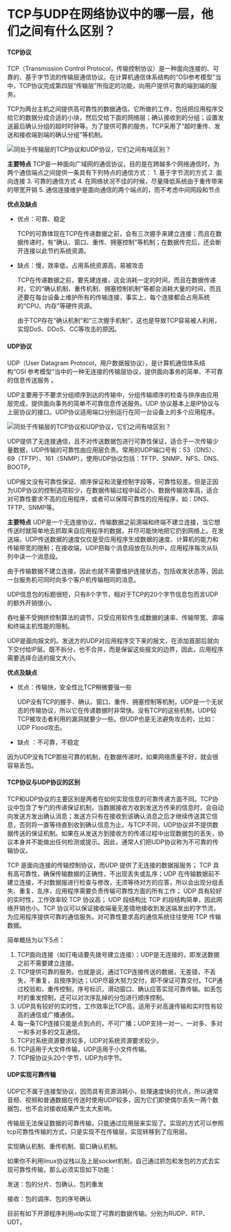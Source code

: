 # TCP与UDP在网络协议中的哪一层，他们之间有什么区别？

####  TCP协议
TCP（Transmission Control Protocol，传输控制协议）是一种面向连接的、可靠的、基于字节流的传输层通信协议。在计算机通信体系结构的“OSI参考模型”当中，TCP协议完成第四层“传输层”所指定的功能，向用户提供可靠的端到端的服务。

TCP为两台主机之间提供高可靠性的数据通信。它所做的工作，包括把应用程序交给它的数据分成合适的小块，然后交给下面的网络层；确认接收到的分组；设置发送最后确认分组的超时时钟等。为了提供可靠的服务，TCP采用了“超时重传、发送和接收端到端的确认分组”等机制。

![同处于传输层的TCP协议和UDP协议，它们之间有啥区别？](http://cache.yisu.com/upload/admin/customer_case_img/2019-12-05/1575543194.jpg)

**主要特点**
TCP是一种面向广域网的通信协议，目的是在跨越多个网络通信时，为两个通信端点之间提供一条具有下列特点的通信方式：
	1. 基于字节流的方式
	2. 面向连接
	3. 可靠的通信方式
	4. 在网络状况不佳的时候，尽量降低系统由于重传带来的带宽开销
	5. 通信连接维护是面向通信的两个端点的，而不考虑中间网段和节点

**优点及缺点**
- 优点：可靠、稳定

  TCP的可靠体现在TCP在传递数据之前，会有三次握手来建立连接；而且在数据传递时，有“确认、窗口、重传、拥塞控制”等机制；在数据传完后，还会断开连接以此节约系统资源。

- 缺点：慢，效率低，占用系统资源高，易被攻击

  TCP在传递数据之前，要先建连接，这会消耗一定的时间，而且在数据传递时，它的“确认机制、重传机制、拥塞控制机制”等都会消耗大量的时间，而且还要在每台设备上维护所有的传输连接，事实上，每个连接都会占用系统的“CPU、内存”等硬件资源。

  由于TCP存在“确认机制”和“三次握手机制”，这也是导致TCP容易被人利用，实现DoS、DDoS、CC等攻击的原因。

#### UDP协议
UDP（User Datagram Protocol，用户数据报协议），是计算机通信体系结构“OSI 参考模型”当中的一种无连接的传输层协议，提供面向事务的简单、不可靠的信息传送服务 。

UDP主要用于不要求分组顺序到达的传输中，分组传输顺序的检查与排序由应用层完成，提供面向事务的简单不可靠信息传送服务。UDP 协议基本上是IP协议与上层协议的接口。UDP协议适用端口分别运行在同一台设备上的多个应用程序。

![同处于传输层的TCP协议和UDP协议，它们之间有啥区别？](http://cache.yisu.com/upload/admin/customer_case_img/2019-12-05/1575543257.jpg)

UDP提供了无连接通信，且不对传送数据包进行可靠性保证，适合于一次传输少量数据，UDP传输的可靠性由应用层负责。常用的UDP端口号有：53（DNS）、69（TFTP）、161（SNMP），使用UDP协议包括：TFTP、SNMP、NFS、DNS、BOOTP。

UDP报文没有可靠性保证、顺序保证和流量控制字段等，可靠性较差。但是正因为UDP协议的控制选项较少，在数据传输过程中延迟小、数据传输效率高，适合对可靠性要求不高的应用程序，或者可以保障可靠性的应用程序，如：DNS、TFTP、SNMP等。

**主要特点**
UDP是一个无连接协议，传输数据之前源端和终端不建立连接，当它想传送时就简单地去抓取来自应用程序的数据，并尽可能快地把它扔到网络上。在发送端，UDP传送数据的速度仅仅是受应用程序生成数据的速度、计算机的能力和传输带宽的限制；在接收端，UDP把每个消息段放在队列中，应用程序每次从队列中读一个消息段。

由于传输数据不建立连接，因此也就不需要维护连接状态，包括收发状态等，因此一台服务机可同时向多个客户机传输相同的消息。

UDP信息包的标题很短，只有8个字节，相对于TCP的20个字节信息包而言UDP的额外开销很小。

吞吐量不受拥挤控制算法的调节，只受应用软件生成数据的速率、传输带宽、源端和终端主机性能的限制。

UDP是面向报文的。发送方的UDP对应用程序交下来的报文，在添加首部后就向下交付给IP层。既不拆分，也不合并，而是保留这些报文的边界，因此，应用程序需要选择合适的报文大小。

**优点及缺点**
- 优点：传输快，安全性比TCP稍微要强一些

  UDP没有TCP的握手、确认、窗口、重传、拥塞控制等机制，UDP是一个无状态的传输协议，所以它在传递数据时非常快。没有TCP的这些机制，UDP较TCP被攻击者利用的漏洞就要少一些。但UDP也是无法避免攻击的，比如：UDP Flood攻击。

- 缺点 ：不可靠，不稳定
  

因为UDP没有TCP那些可靠的机制，在数据传递时，如果网络质量不好，就会很容易丢包。


#### TCP协议与UDP协议的区别

TCP和UDP协议的主要区别是两者在如何实现信息的可靠传递方面不同。TCP协议中包含了专门的传递保证机制，当数据接收方收到发送方传来的信息时，会自动向发送方发出确认消息；发送方只有在接收到该确认消息之后才继续传送其它信息，否则将一直等待直到收到确认信息为止。与TCP不同，UDP协议并不提供数据传送的保证机制。如果在从发送方到接收方的传递过程中出现数据包的丢失，协议本身并不能做出任何检测或提示。因此，通常人们把UDP协议称为不可靠的传输协议。

TCP 是面向连接的传输控制协议，而UDP 提供了无连接的数据报服务；
TCP 具有高可靠性，确保传输数据的正确性，不出现丢失或乱序；UDP 在传输数据前不建立连接，不对数据报进行检查与修改，无须等待对方的应答，所以会出现分组丢失、重复、乱序，应用程序需要负责传输可靠性方面的所有工作；
UDP 具有较好的实时性，工作效率较 TCP 协议高；
UDP 段结构比 TCP 的段结构简单，因此网络开销也小。TCP 协议可以保证接收端毫无差错地接收到发送端发出的字节流，为应用程序提供可靠的通信服务。对可靠性要求高的通信系统往往使用 TCP 传输数据。

简单概括为以下5点：

1. TCP面向连接（如打电话要先拨号建立连接）；UDP是无连接的，即发送数据之前不需要建立连接。
2. TCP提供可靠的服务。也就是说，通过TCP连接传送的数据，无差错，不丢失，不重复，且按序到达；UDP尽最大努力交付，即不保证可靠交付。TCP通过校验和，重传控制，序号标识，滑动窗口、确认应答实现可靠传输。如丢包时的重发控制，还可以对次序乱掉的分包进行顺序控制。
3. UDP具有较好的实时性，工作效率比TCP高，适用于对高速传输和实时性有较高的通信或广播通信。
4. 每一条TCP连接只能是点到点的，不可广播；UDP支持一对一、一对多、多对一和多对多的交互通信。
5. TCP对系统资源要求较多，UDP对系统资源要求较少。
6. TCP适用于大文件传输，UDP适用于小文件传输。
7. TCP报协议头20个字节，UDP为8字节。

#### UDP实现可靠传输

 UDP它不属于连接型协议，因而具有资源消耗小，处理速度快的优点，所以通常音频、视频和普通数据在传送时使用UDP较多，因为它们即使偶尔丢失一两个数据包，也不会对接收结果产生太大影响。

传输层无法保证数据的可靠传输，只能通过应用层来实现了。实现的方式可以参照tcp可靠性传输的方式，只是实现不在传输层，实现转移到了应用层。

实现确认机制、重传机制、窗口确认机制。

如果你不利用linux协议栈以及上层socket机制，自己通过抓包和发包的方式去实现可靠性传输，那么必须实现如下功能：

发送：包的分片、包确认、包的重发

接收：包的调序、包的序号确认

目前有如下开源程序利用udp实现了可靠的数据传输。分别为RUDP、RTP、UDT。


